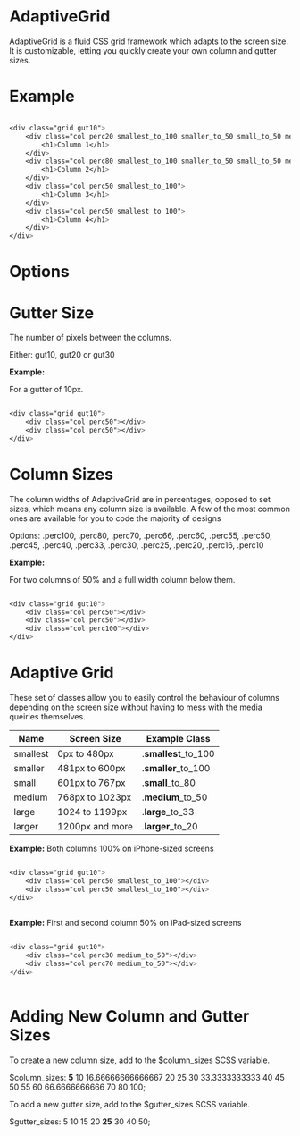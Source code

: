 AdaptiveGrid
============

AdaptiveGrid is a fluid CSS grid framework which adapts to the screen size. It is customizable, letting you quickly create your own column and gutter sizes.

Example
=======

```css

<div class="grid gut10">
	<div class="col perc20 smallest_to_100 smaller_to_50 small_to_50 medium_to_50">
		<h1>Column 1</h1>
	</div>
	<div class="col perc80 smallest_to_100 smaller_to_50 small_to_50 medium_to_50">
		<h1>Column 2</h1>
	</div>
	<div class="col perc50 smallest_to_100">
		<h1>Column 3</h1>
	</div>
	<div class="col perc50 smallest_to_100">
		<h1>Column 4</h1>
	</div>
</div>

```

Options
=======

Gutter Size
===========
The number of pixels between the columns.

Either: gut10, gut20 or gut30

**Example:**

For a gutter of 10px.

```css

<div class="grid gut10">
	<div class="col perc50"></div>
	<div class="col perc50"></div>
</div>

```

Column Sizes
============

The column widths of AdaptiveGrid are in percentages, opposed to set sizes, which means any column size is available. A few of the most common ones are available for you to code the majority of designs

Options: .perc100, .perc80, .perc70, .perc66, .perc60, .perc55, .perc50, .perc45, .perc40, .perc33, .perc30, .perc25, .perc20, .perc16, .perc10

**Example:**

For two columns of 50% and a full width column below them.

```css

<div class="grid gut10">
	<div class="col perc50"></div>
	<div class="col perc50"></div>
	<div class="col perc100"></div>
</div>

```

Adaptive Grid
=============

These set of classes allow you to easily control the behaviour of columns depending on the screen size without having to mess with the media queiries themselves.

| Name       | Screen Size      | Example Class
| ---------- | ---------------- | -------------
| smallest   | 0px to 480px     | .**smallest**\_to\_100
| smaller    | 481px to 600px   | .**smaller**\_to\_100
| small      | 601px to 767px   | .**small**\_to\_80
| medium     | 768px to 1023px  | .**medium**\_to\_50
| large      | 1024 to 1199px   | .**large**\_to\_33
| larger     | 1200px and more  | .**larger**\_to\_20

**Example:** Both columns 100% on iPhone-sized screens

```css

<div class="grid gut10">
	<div class="col perc50 smallest_to_100"></div>
	<div class="col perc50 smallest_to_100"></div>
</div>
	
```

**Example:** First and second column 50% on iPad-sized screens

```css

<div class="grid gut10">
	<div class="col perc30 medium_to_50"></div>
	<div class="col perc70 medium_to_50"></div>
</div>
	
```

Adding New Column and Gutter Sizes
=======================

To create a new column size, add to the $column_sizes SCSS variable.

$column_sizes: **5** 10 16.66666666666667 20 25 30 33.3333333333 40 45 50 55 60 66.6666666666 70 80 100;

To add a new gutter size, add to the $gutter_sizes SCSS variable.

$gutter_sizes: 5 10 15 20 **25** 30 40 50;
